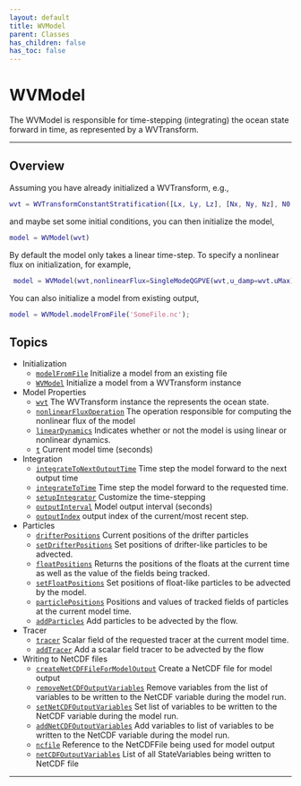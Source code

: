 ```yaml
---
layout: default
title: WVModel
parent: Classes
has_children: false
has_toc: false
---
```


#  WVModel

The WVModel is responsible for time-stepping (integrating) the ocean state forward in time, as represented by a WVTransform.


---

## Overview
 
  Assuming you have already initialized a WVTransform, e.g.,
  ```matlab
  wvt = WVTransformConstantStratification([Lx, Ly, Lz], [Nx, Ny, Nz], N0,latitude=latitude);
  ```
  and maybe set some initial conditions, you can then initialize the
  model,
  ```matlab
  model = WVModel(wvt)
  ```
  
  By default the model only takes a linear time-step. To specify a
  nonlinear flux on initialization, for example,
 ```matlab
  model = WVModel(wvt,nonlinearFlux=SingleModeQGPVE(wvt,u_damp=wvt.uMax));
 ```
 
  You can also initialize a model from existing output,
  ```matlab
  model = WVModel.modelFromFile('SomeFile.nc');
 ```
  
            


## Topics
+ Initialization
  + [`modelFromFile`](/classes/wvmodel/modelfromfile.html) Initialize a model from an existing file
  + [`WVModel`](/classes/wvmodel/wvmodel.html) Initialize a model from a WVTransform instance
+ Model Properties
  + [`wvt`](/classes/wvmodel/wvt.html) The WVTransform instance the represents the ocean state.
  + [`nonlinearFluxOperation`](/classes/wvmodel/nonlinearfluxoperation.html) The operation responsible for computing the nonlinear flux of the model
  + [`linearDynamics`](/classes/wvmodel/lineardynamics.html) Indicates whether or not the model is using linear or nonlinear dynamics.
  + [`t`](/classes/wvmodel/t.html) Current model time (seconds)
+ Integration
  + [`integrateToNextOutputTime`](/classes/wvmodel/integratetonextoutputtime.html) Time step the model forward to the next output time
  + [`integrateToTime`](/classes/wvmodel/integratetotime.html) Time step the model forward to the requested time.
  + [`setupIntegrator`](/classes/wvmodel/setupintegrator.html) Customize the time-stepping
  + [`outputInterval`](/classes/wvmodel/outputinterval.html) Model output interval (seconds)
  + [`outputIndex`](/classes/wvmodel/outputindex.html) output index of the current/most recent step.
+ Particles
  + [`drifterPositions`](/classes/wvmodel/drifterpositions.html) Current positions of the drifter particles
  + [`setDrifterPositions`](/classes/wvmodel/setdrifterpositions.html) Set positions of drifter-like particles to be advected.
  + [`floatPositions`](/classes/wvmodel/floatpositions.html) Returns the positions of the floats at the current time as well as the value of the fields being tracked.
  + [`setFloatPositions`](/classes/wvmodel/setfloatpositions.html) Set positions of float-like particles to be advected by the model.
  + [`particlePositions`](/classes/wvmodel/particlepositions.html) Positions and values of tracked fields of particles at the current model time.
  + [`addParticles`](/classes/wvmodel/addparticles.html) Add particles to be advected by the flow.
+ Tracer
  + [`tracer`](/classes/wvmodel/tracer.html) Scalar field of the requested tracer at the current model time.
  + [`addTracer`](/classes/wvmodel/addtracer.html) Add a scalar field tracer to be advected by the flow
+ Writing to NetCDF files
  + [`createNetCDFFileForModelOutput`](/classes/wvmodel/createnetcdffileformodeloutput.html) Create a NetCDF file for model output
  + [`removeNetCDFOutputVariables`](/classes/wvmodel/removenetcdfoutputvariables.html) Remove variables from the list of variables to be written to the NetCDF variable during the model run.
  + [`setNetCDFOutputVariables`](/classes/wvmodel/setnetcdfoutputvariables.html) Set list of variables to be written to the NetCDF variable during the model run.
  + [`addNetCDFOutputVariables`](/classes/wvmodel/addnetcdfoutputvariables.html) Add variables to list of variables to be written to the NetCDF variable during the model run.
  + [`ncfile`](/classes/wvmodel/ncfile.html) Reference to the NetCDFFile being used for model output
  + [`netCDFOutputVariables`](/classes/wvmodel/netcdfoutputvariables.html) List of all StateVariables being written to NetCDF file


---